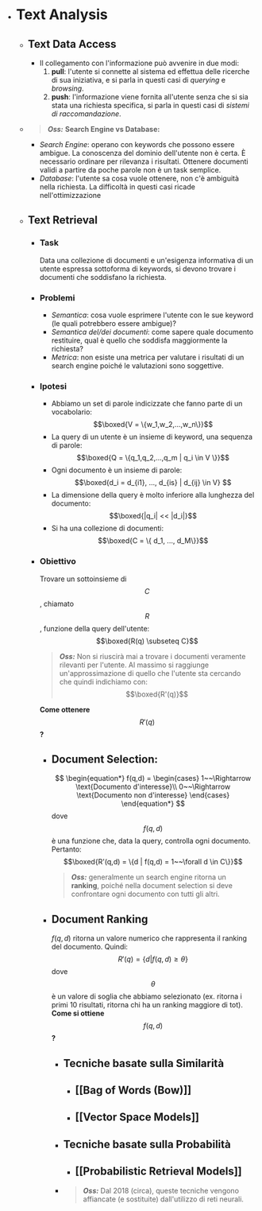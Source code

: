 - # Text Analysis
	- ## Text Data Access
		- Il collegamento con l'informazione può avvenire in due modi:
		  1. **pull**: l'utente si connette al sistema ed effettua delle ricerche di sua iniziativa, e si parla in questi casi di *querying* e *browsing*.
		  2. **push**: l'informazione viene fornita all'utente senza che si sia stata una richiesta specifica, si parla in questi casi di *sistemi di raccomandazione*.
	- > **_Oss:_**
	  **Search Engine vs Database:**
	  + *Search Engine*: operano con keywords che possono essere ambigue. La conoscenza del dominio dell'utente non è certa. È necessario ordinare per rilevanza i risultati. Ottenere documenti validi a partire da poche parole non è un task semplice.
	  + *Database*: l'utente sa cosa vuole ottenere, non c'è ambiguità nella richiesta. La difficoltà in questi casi ricade nell'ottimizzazione
	- ## Text Retrieval
		- ### Task
		  Data una collezione di documenti e un'esigenza informativa di un utente espressa sottoforma di keywords, si devono trovare i documenti che soddisfano la richiesta.
		- ### Problemi
		  + *Semantica*: cosa vuole esprimere l'utente con le sue keyword (le quali potrebbero essere ambigue)?
		  + *Semantica del/dei documenti*: come sapere quale documento restituire, qual è quello che soddisfa maggiormente la richiesta?
		  + *Metrica*: non esiste una metrica per valutare i risultati di un search engine poiché le valutazioni sono soggettive.
		- ### Ipotesi
		  + Abbiamo un set di parole indicizzate che fanno parte di un vocabolario:
		  $$\boxed{V = \{w_1,w_2,...,w_n\}}$$
		  + La query di un utente è un insieme di keyword, una sequenza di parole:
		  $$\boxed{Q = \{q_1,q_2,...,q_m | q_i \in V \}}$$
		  + Ogni documento è un insieme di parole:
		  $$\boxed{d_i = d_{i1}, ..., d_{is} | d_{ij} \in V} $$
		  + La dimensione della query è molto inferiore alla lunghezza del documento:
		  $$\boxed{|q_i| << |d_i|}$$
		  + Si ha una collezione di documenti:
		  $$\boxed{C = \{ d_1, ..., d_M\}}$$
		- ### Obiettivo
		  Trovare un sottoinsieme di $$C$$, chiamato $$R$$, funzione della query dell'utente:
		  $$\boxed{R(q) \subseteq C}$$
		  > **_Oss:_** Non si riuscirà mai a trovare i documenti veramente rilevanti per l'utente. Al massimo si raggiunge un'approssimazione di quello che l'utente sta cercando che quindi indichiamo con:
		  $$\boxed{R'(q)}$$
		  
		  **Come ottenere** $$R'(q)$$**?**
			- ## Document Selection:
			  $$
			  \begin{equation*}
			  f(q,d) =
			    \begin{cases}
			      1~~\Rightarrow \text{Documento d'interesse}\\
			      0~~\Rightarrow \text{Documento non d'interesse}
			    \end{cases}
			  \end{equation*}
			  $$
			  dove $$f(q,d)$$ è una funzione che, data la query, controlla ogni documento. Pertanto:
			  $$\boxed{R'(q,d) = \{d | f(q,d) = 1~~\forall d \in C\}}$$
			  > **_Oss:_** generalmente un search engine ritorna un **ranking**, poiché nella document selection si deve confrontare ogni documento con tutti gli altri.
			- ## Document Ranking
			  $f(q,d)$ ritorna un valore numerico che rappresenta il ranking del documento. Quindi:
			  $$R'(q)=\{d|f(q,d) \geq \theta\}$$
			  dove $$\theta$$ è un valore di soglia che abbiamo selezionato (ex. ritorna i primi 10 risultati, ritorna chi ha un ranking maggiore di tot).
			  **Come si ottiene** $$f(q,d)$$**?**
				- ## Tecniche basate sulla Similarità
					- ## [[Bag of Words (Bow)]]
					- ## [[Vector Space Models]]
				- ## Tecniche basate sulla Probabilità
					- ## [[Probabilistic Retrieval Models]]
				- > **_Oss:_** Dal 2018 (circa), queste tecniche vengono affiancate (e sostituite) dall'utilizzo di reti neurali.